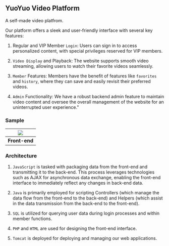 ##  YuoYuo Video Platform

A self-made video platfrom. 

Our platform offers a sleek and user-friendly interface with several key features:

1. Regular and VIP Member `Login`: Users can sign in to access personalized content, with special privileges reserved for VIP members.

3. `Video Display` and Playback: The website supports smooth video streaming, allowing users to watch their favorite videos seamlessly.
   
5. `Member` Features: Members have the benefit of features like `favorites` and `history`, where they can save and easily revisit their preferred videos.
   
7. `Admin` Functionality: We have a robust backend admin feature to maintain video content and oversee the overall management of the website for an uninterrupted user experience."

### Sample
| ![](https://i.imgur.com/PO5ogkB.png) |
|:-----------------------------------:|
| **Front-end** |

### Architecture
1. `JavaScript` is tasked with packaging data from the front-end and transmitting it to the back-end. This process leverages technologies such as AJAX for asynchronous data exchange, enabling the front-end interface to immediately reflect any changes in back-end data.

2. `Java` is primarily employed for scripting Controllers (which manage the data flow from the front-end to the back-end) and Helpers (which assist in the data transmission from the back-end to the front-end).

3. `SQL` is utilized for querying user data during login processes and within member functions.

4. `PHP` and `HTML` are used for designing the front-end interface.

5. `Tomcat` is deployed for deploying and managing our web applications.

